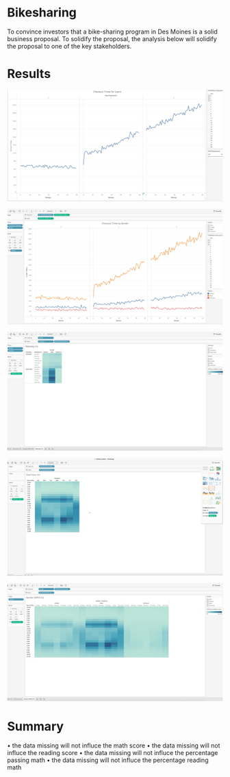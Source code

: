 # Bikesharing

To convince investors that a bike-sharing program in Des Moines is a solid business proposal. To solidify the proposal, the analysis below will solidify the proposal to one of the key stakeholders.


# Results


![alt text](https://github.com/Herbert-0820/Bikesharing/blob/main/Users%20Viz.png)

![alt text](https://github.com/Herbert-0820/Bikesharing/blob/main/Gender%20Viz.png)

![alt text](https://github.com/Herbert-0820/Bikesharing/blob/main/Weekday%20Viz.png)

![alt text](https://github.com/Herbert-0820/Bikesharing/blob/main/Each%20Hour%20Viz.png)

![alt text](https://github.com/Herbert-0820/Bikesharing/blob/main/Trips%20by%20Gender.png)




# Summary

• the data missing will not influce the math score
• the data missing will not influce the reading score
• the data missing will not influce the percentage passing math
• the data missing will not influce the percentage reading math
